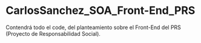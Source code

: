 # CarlosSanchez_SOA_Front-End_PRS
Contendrá todo el code, del planteamiento sobre el Front-End del PRS (Proyecto de Responsabilidad Social).
